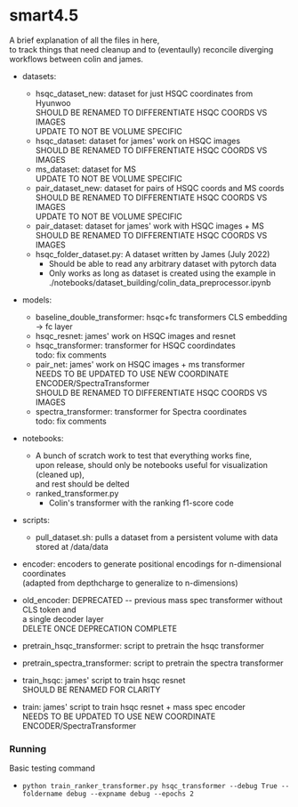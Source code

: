 # smart4.5

A brief explanation of all the files in here,  
to track things that need cleanup and to (eventaully) 
reconcile diverging workflows between colin and james.   

- datasets:
    - hsqc_dataset_new: dataset for just HSQC coordinates from Hyunwoo  
        SHOULD BE RENAMED TO DIFFERENTIATE HSQC COORDS VS IMAGES   
        UPDATE TO NOT BE VOLUME SPECIFIC  
    - hsqc_dataset: dataset for james' work on HSQC images  
        SHOULD BE RENAMED TO DIFFERENTIATE HSQC COORDS VS IMAGES     
    - ms_dataset: dataset for MS  
        UPDATE TO NOT BE VOLUME SPECIFIC  
    - pair_dataset_new: dataset for pairs of HSQC coords and MS coords  
        SHOULD BE RENAMED TO DIFFERENTIATE HSQC COORDS VS IMAGES     
        UPDATE TO NOT BE VOLUME SPECIFIC  
    - pair_dataset: dataset for james' work with HSQC images + MS  
        SHOULD BE RENAMED TO DIFFERENTIATE HSQC COORDS VS IMAGES   
    - hsqc_folder_dataset.py: A dataset written by James (July 2022)
        - Should be able to read any arbitrary dataset with pytorch data
        - Only works as long as dataset is created using the example in ./notebooks/dataset_building/colin_data_preprocessor.ipynb

- models:
    - baseline_double_transformer: hsqc+fc transformers CLS embedding -> fc layer
    - hsqc_resnet: james' work on HSQC images and resnet  
    - hsqc_transformer: transformer for HSQC coordindates  
        todo: fix comments
    - pair_net: james' work on HSQC images + ms transformer  
        NEEDS TO BE UPDATED TO USE NEW COORDINATE ENCODER/SpectraTransformer  
        SHOULD BE RENAMED TO DIFFERENTIATE HSQC COORDS VS IMAGES     
    - spectra_transformer: transformer for Spectra coordinates  
        todo: fix comments

- notebooks:
    - A bunch of scratch work to test that everything works fine,  
    upon release, should only be notebooks useful for visualization (cleaned up),  
    and rest should be delted  
    - ranked_transformer.py
        - Colin's transformer with the ranking f1-score code

- scripts:
    - pull_dataset.sh: pulls a dataset from a persistent volume with data stored at /data/data

- encoder: encoders to generate positional encodings for n-dimensional coordinates   
    (adapted from depthcharge to generalize to n-dimensions)  
- old_encoder: DEPRECATED -- previous mass spec transformer without CLS token and  
    a single decoder layer  
    DELETE ONCE DEPRECATION COMPLETE  
- pretrain_hsqc_transformer: script to pretrain the hsqc transformer
- pretrain_spectra_transformer: script to pretrain the spectra transformer
- train_hsqc: james' script to train hsqc resnet  
    SHOULD BE RENAMED FOR CLARITY  
- train: james' script to train hsqc resnet + mass spec encoder  
    NEEDS TO BE UPDATED TO USE NEW COORDINATE ENCODER/SpectraTransformer  

### Running
Basic testing command
- `python train_ranker_transformer.py hsqc_transformer --debug True --foldername debug --expname debug --epochs 2`